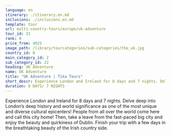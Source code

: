 ```yaml
---
language: en
itinerary: ./itinerary.en.md
inclusions: ./inclusions.en.md
template: tour
url: multi-country-tours/europe/uk-adventure
tour_id: 31
rank: 0
price_from: 4925
image_path: /library/tourcategories/sub-categories/the_uk.jpg
country_id: 0
main_category_id: 2
sub_category_id: 22
heading: UK Adventure
name: UK Adventure
title: "UK Adventure | Tika Tours"
short_descr: Experience London and Ireland for 8 days and 7 nights. Delve deep into Londonâ€™s deep history and world significance as one of the most unique and diverse cultural epicenters! People from all over
duration: 8 DAYS/ 7 NIGHTS
---
```

Experience London and Ireland for 8 days and 7 nights. Delve deep into London’s deep
history and world significance as one of the most unique and diverse cultural epicenters!
People from all over the world come here and call this city home! Then, take a leave
from the fast\-paced big city and enjoy the beauty and quirkiness of Dublin. Finish
your trip with a few days in the breathtaking beauty of the Irish country side.
